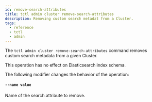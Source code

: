 ```yaml
---
id: remove-search-attributes
title: tctl admin cluster remove-search-attributes
description: Removing custom search metadat from a Cluster.
tags:
  - reference
  - tctl
  - admin
---
```


The `tctl admin cluster remove-search-attributes` command removes custom search metadata from a given Cluster.

This operation has no effect on Elasticsearch index schema.

The following modifier changes the behavior of the operation:

#### `--name value`
  Name of the search attribute to remove.
